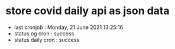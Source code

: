 # store covid daily api as json data

- last cronjob : Monday, 21 June 2021 13:25:16
- status og cron : success
- status daily cron : success
      
      